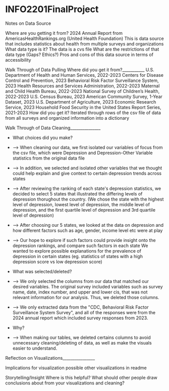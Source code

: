 # INFO2201FinalProject

Notes on Data Source

Where are you getting it from?
2024 Annual Report from AmericasHealthRankings.org (United Health Foundation)
This is data source that includes statistics about health from multiple surveys and organizations 
What data type is it?
The data is a cvs file
What are the restrictions of that data type (Gaps? Ethics?)
Pros and cons of this data source in terms of accessibility

Walk Through of Data Pulling
Where did you get it from?___________
U.S. Department of Health and Human Services, 2022-2023
Centers for Disease Control and Prevention, 2023
Behavioral Risk Factor Surveillance System, 2023
Health Resources and Services Administration, 2022-2023
Maternal and Child Health Bureau, 2022-2023
National Survey of Children’s Health, 2022-2023
U.S. Census Bureau, 2023
American Community Survey, 1-Year Dataset, 2023
U.S. Department of Agriculture, 2023
Economic Research Service, 2023
Household Food Security in the United States Report Series, 2021-2023
How did you get it?
Iterated through rows of the csv file of data from all surveys and organized information into a dictionary

Walk Through of Data Cleaning_______________

- What choices did you make?
- --> When cleaning our data, we first isolated our variables of focus from the csv file, which were Depression and Depression-Other Variable statistics from the original data file
- --> In addition, we selected and isolated other variables that we thought could help explain and give context to certain depression trends across states 
- --> After reviewing the ranking of each state's depression statistics, we decided to select 5 states that illustrated the differing levels of depression thorughout the country. (We chose the state with the highest level of depression, lowest level of depression, the middle level of depression, and the first quartile level of depression and 3rd quartile level of depression)
- --> After choosing our 5 states, we looked at the data on depression and how different factors such as age, gender, income level etc were at play
- --> Our hope to explore if such factors could provide insight onto the depression rankings, and compare such factors in each state
We wanted to explore possible explanations for the prevalence of depression in certain states (eg. statistics of states with a high depression score vs low depression score)

- What was selected/deleted?
- --> We only selected the columns from our data that matched our desired variables. The original survey included variables such as survey name, date, index number, and upper and lower cis, that was not relevant information for our analysis. Thus, we deleted those columns.
- --> We only extracted data from the "CDC, Behavioral Risk Factor Surveillance System Survey", and all of the responses were from the 2024 annual report which included survey responses from 2023.


- Why?
- --> When making our tables, we deleted certains columns to avoid unnecessary cleaning/deleting of data, as well as make the visuals easier to understand.

Reflection on Visualizations________________

Implications for visualization
possible other visualizations in readme

Storytelling/Insight
Where is this helpful?
What should other people draw conclusions about from your visualizations and cleaning?

